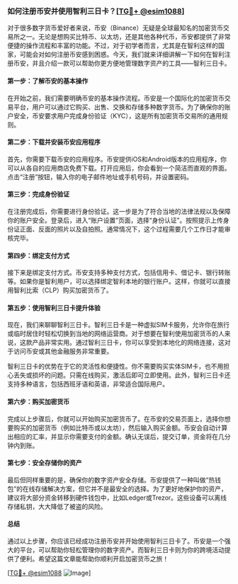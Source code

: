 ### 如何注册币安并使用智利三日卡？[[TG💪+ @esim1088](https://t.me/s/esim1088)]

对于很多数字货币爱好者来说，币安（Binance）无疑是全球最知名的加密货币交易所之一。无论是想购买比特币、以太坊，还是其他各种代币，币安都提供了非常便捷的操作流程和丰富的功能。不过，对于初学者而言，尤其是在智利这样的国家，可能会对如何注册币安感到困惑。今天，我们就来详细讲解一下如何在智利注册币安，并且介绍一款可以帮助你更方便地管理数字资产的工具——智利三日卡。

#### 第一步：了解币安的基本操作

在开始之前，我们需要明确币安的基本操作流程。币安是一个国际化的加密货币交易平台，用户可以通过它购买、出售、交换和存储多种数字货币。为了确保你的账户安全，币安要求用户完成身份验证（KYC），这是所有加密货币交易所的通用规则。

#### 第二步：下载并安装币安应用程序

首先，你需要下载币安的应用程序。币安提供iOS和Android版本的应用程序，你可以从各自的应用商店免费下载。打开应用后，你会看到一个简洁而直观的界面。点击“注册”按钮，输入你的电子邮件地址或手机号码，并设置密码。

#### 第三步：完成身份验证

在注册完成后，你需要进行身份验证。这一步是为了符合当地的法律法规以及保障你的账户安全。登录后，进入“账户设置”页面，选择“身份认证”。按照提示上传身份证正面、反面的照片以及自拍照。通常情况下，这个过程需要几个工作日才能审核完毕。

#### 第四步：绑定支付方式

接下来是绑定支付方式。币安支持多种支付方式，包括信用卡、借记卡、银行转账等。如果你是智利用户，可以选择绑定智利本地的银行账户。这样，你就可以直接用智利比索（CLP）购买加密货币了。

#### 第五步：使用智利三日卡提升体验

现在，我们来聊聊智利三日卡。智利三日卡是一种虚拟SIM卡服务，允许你在旅行或临时居住时轻松切换到当地的网络运营商。对于想要在智利使用加密货币的人来说，这款产品非常实用。通过智利三日卡，你可以享受到本地化的网络连接，这对于访问币安或其他金融服务非常重要。

智利三日卡的优势在于它的灵活性和便捷性。你不需要购买实体SIM卡，也不用担心丢失或损坏的问题。只需在线购买，激活后即可立即使用。此外，智利三日卡还支持多种语言，包括西班牙语和英语，非常适合国际用户。

#### 第六步：购买加密货币

完成以上步骤后，你就可以开始购买加密货币了。在币安的交易页面上，选择你想要购买的加密货币（例如比特币或以太坊），然后输入购买金额。币安会自动计算出相应的汇率，并显示你需要支付的金额。确认无误后，提交订单，资金将在几分钟内到账。

#### 第七步：安全存储你的资产

最后但同样重要的是，确保你的数字资产安全存储。币安提供了一种叫做“热钱包”的在线存储解决方案，但它并不是最安全的选择。为了更好地保护你的资产，建议将大部分资金转移到硬件钱包中，比如Ledger或Trezor。这些设备可以离线存储私钥，大大降低了被盗的风险。

#### 总结

通过以上步骤，你应该已经成功注册币安并开始使用智利三日卡了。币安是一个强大的平台，可以帮助你轻松管理你的数字资产。而智利三日卡则为你的跨境活动提供了便利。希望这篇文章能帮助你顺利开启加密货币之旅！

[[TG💪+ @esim1088](https://t.me/s/esim1088) ![Image](https://i.postimg.cc/4NQfJmqS/Snipaste-2025-05-13-00-14-12.png)]